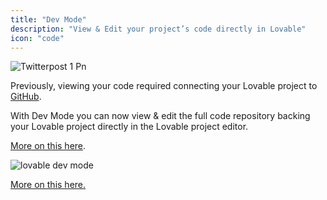 ```yaml
---
title: "Dev Mode"
description: "View & Edit your project’s code directly in Lovable"
icon: "code"
---
```


![Twitterpost 1 Pn](/images/Twitterpost-1.png)

Previously, viewing your code required connecting your Lovable project to [GitHub](https://docs.lovable.dev/integrations/git-integration).

With Dev Mode you can now view & edit the full code repository backing your Lovable project directly in the Lovable project editor.

[More on this here](https://x.com/lovable_dev/status/1895500151889768596).

![lovable dev mode](/images/dev-mode.png)

[More on this here.](https://x.com/lovable_dev/status/1907816567947096341)